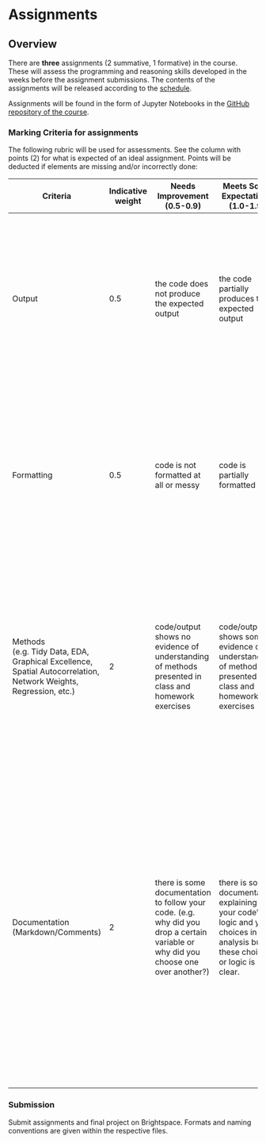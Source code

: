 # Assignments

## Overview

There are **three** assignments (2 summative, 1 formative) in the course. These will assess the programming and reasoning skills developed in the weeks before the assignment submissions. The contents of the assignments will be released according to the [schedule](../introduction/schedule.md).

Assignments will be found in the form of Jupyter Notebooks in the [GitHub repository of the course](https://github.com/EPA122A/epa122a-2024).


### Marking Criteria for assignments

The following rubric will be used for assessments. See the column with points (2) for what is expected of an ideal assignment. Points will be deducted if elements are missing and/or incorrectly done:

| Criteria                                                                                                           	| Indicative weight 	| Needs Improvement (0.5-0.9)                                                                                                                             	| Meets Some Expectations (1.0-1.9)                                                                                                                            	| Exceeds Expectation (2)                                                                                                                                                                                                                                                                                                                                                                                                                                               	|
|--------------------------------------------------------------------------------------------------------------------	|-------------------	|-------------------------------------------------------------------------------------------------------------------------------------	|------------------------------------------------------------------------------------------------------------------------------------	|---------------------------------------------------------------------------------------------------------------------------------------------------------------------------------------------------------------------------------------------------------------------------------------------------------------------------------------------------------------------------------------------------------------------------------------------------	|
| Output                                                                                                             	| 0.5               	| the code does not produce the expected output                                                                                       	| the code partially produces the expected output                                                                                    	| the code shows the expected output<br>- code runs<br>- code uses reproducible paths<br>- code has no errors or warnings<br>- expected output is clearly presented through code/markdown explanations and figures                                                                                                                                                                                                                                  	|
| Formatting                                                                                                         	| 0.5               	| code is not formatted at all or messy                                                                                               	| code is partially formatted                                                                                                        	| code is properly formatted<br>- variables and functions are named meaningfully like “crime_incidence as opposed to c_2513”.<br>- code is written using functions<br>- code is written in sections using headers and explanations in markdown<br>- code is commented                                                                                                                                                                               	|
| Methods<br>(e.g. Tidy Data, EDA, Graphical Excellence, Spatial Autocorrelation, Network Weights, Regression, etc.) 	| 2                 	| code/output shows no evidence of understanding of methods presented in class and homework exercises                                 	| code/output shows some evidence of understanding of methods presented in class and homework exercises                              	| code/output illustrates clear evidence of understanding of methods presented in class and homework exercises <br>- models are used correctly<br>- use of visual inspection to explain model outputs<br>- axes labels are named meaningfully, legends are present                                                                                                                                                                                  	|
| Documentation (Markdown/Comments)                                                                                  	| 2                 	| there is some documentation to follow your code. (e.g. why did you drop a certain variable or why did you choose one over another?) 	| there is some documentation explaining your code’s logic and your choices in the analysis but these choices or logic is not clear. 	| there is extensive documentation explaining your code’s logic and your choices in the analysis. <br>- hypothesis clearly stated<br>- explanation of model choices clearly presented (ex. variables, number of neighbours or clusters, etc.)<br>- interpretation of model results, weakness and strengths (ex. errors in regression)<br>- well substantiated argumentation of results and choices<br>- plots are clearly described and interpreted 	|

### Submission

Submit assignments and final project on Brightspace. Formats and naming conventions are given within the respective files.
